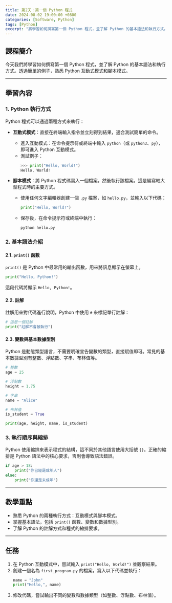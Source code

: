 ```yaml
---
title: 第2天：第一個 Python 程式
date: 2024-08-02 19:00:00 +0800
categories: [Software, Python]
tags: [Python] 
excerpt: "將學習如何撰寫第一個 Python 程式，並了解 Python 的基本語法和執行方式。透過簡單的例子，熟悉 Python 互動式模式和腳本模式"
---
```


## 課程簡介
今天我們將學習如何撰寫第一個 Python 程式，並了解 Python 的基本語法和執行方式。透過簡單的例子，熟悉 Python 互動式模式和腳本模式。

---

## 學習內容

### 1. Python 執行方式

Python 程式可以通過兩種方式來執行：

- **互動式模式**：直接在終端輸入指令並立刻得到結果，適合測試簡單的命令。
  - 進入互動模式：在命令提示符或終端中輸入 `python`（或 `python3`、`py`），即可進入 Python 互動模式。
  - 測試例子：
    ```python
    >>> print("Hello, World!")
    Hello, World!
    ```

- **腳本模式**：將 Python 程式碼寫入一個檔案，然後執行該檔案。這是編寫較大型程式時的主要方式。
  - 使用任何文字編輯器創建一個 `.py` 檔案，如 `hello.py`，並輸入以下代碼：
    ```python
    print("Hello, World!")
    ```
  - 保存後，在命令提示符或終端中執行：
    ```bash
    python hello.py
    ```

### 2. 基本語法介紹

#### 2.1. `print()` 函數
`print()` 是 Python 中最常用的輸出函數，用來將訊息顯示在螢幕上。
```python
print("Hello, Python!")
```
這段代碼將顯示 `Hello, Python!`。

#### 2.2. 註解
註解用來對代碼進行說明，Python 中使用 `#` 來標記單行註解：
```python
# 這是一個註解
print("註解不會被執行")
```

#### 2.3. 變數與基本數據型別
Python 是動態類型語言，不需要明確宣告變數的類型，直接賦值即可。常見的基本數據型別有整數、浮點數、字串、布林值等。

```python
# 整數
age = 25

# 浮點數
height = 1.75

# 字串
name = "Alice"

# 布林值
is_student = True

print(age, height, name, is_student)
```

### 3. 執行順序與縮排
Python 使用縮排來表示程式的結構，這不同於其他語言使用大括號 `{}`。正確的縮排是 Python 語法中的核心要求，否則會導致語法錯誤。

```python
if age > 18:
    print("你已經是成年人")
else:
    print("你還是未成年")
```

---

## 教學重點
- 熟悉 Python 的兩種執行方式：互動模式與腳本模式。
- 掌握基本語法，包括 `print()` 函數、變數和數據型別。
- 了解 Python 的註解方式和程式的縮排要求。

---

## 任務
1. 在 Python 互動模式中，嘗試輸入 `print("Hello, World!")` 並觀察結果。
2. 創建一個名為 `first_program.py` 的檔案，寫入以下代碼並執行：
   ```python
   name = "John"
   print("Hello,", name)
   ```
3. 修改代碼，嘗試輸出不同的變數和數據類型（如整數、浮點數、布林值）。
